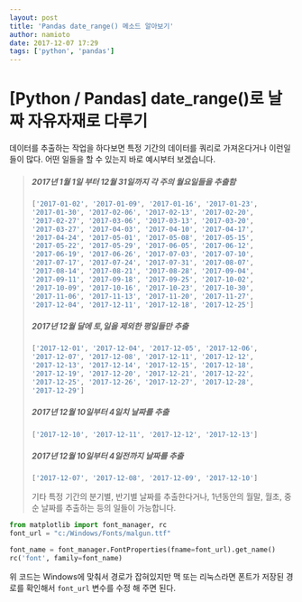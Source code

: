 ```yaml
---
layout: post
title: 'Pandas date_range() 메소드 알아보기'
author: namioto
date: 2017-12-07 17:29
tags: ['python', 'pandas']
---
```

# [Python / Pandas] date_range()로 날짜 자유자재로 다루기

데이터를 추출하는 작업을 하다보면 특정 기간의 데이터를 쿼리로 가져온다거나 이런일들이 많다.
어떤 일들을 할 수 있는지 바로 예시부터 보겠습니다.

> ##### 2017년 1월 1일 부터 12월 31일까지 각 주의 월요일들을 추출함
> ```python
> ['2017-01-02', '2017-01-09', '2017-01-16', '2017-01-23',
> '2017-01-30', '2017-02-06', '2017-02-13', '2017-02-20',
> '2017-02-27', '2017-03-06', '2017-03-13', '2017-03-20',
> '2017-03-27', '2017-04-03', '2017-04-10', '2017-04-17',
> '2017-04-24', '2017-05-01', '2017-05-08', '2017-05-15',
> '2017-05-22', '2017-05-29', '2017-06-05', '2017-06-12',
> '2017-06-19', '2017-06-26', '2017-07-03', '2017-07-10',
> '2017-07-17', '2017-07-24', '2017-07-31', '2017-08-07',
> '2017-08-14', '2017-08-21', '2017-08-28', '2017-09-04',
> '2017-09-11', '2017-09-18', '2017-09-25', '2017-10-02',
> '2017-10-09', '2017-10-16', '2017-10-23', '2017-10-30',
> '2017-11-06', '2017-11-13', '2017-11-20', '2017-11-27',
> '2017-12-04', '2017-12-11', '2017-12-18', '2017-12-25']
> ```
> ##### 2017년 12월 달에 토,일을 제외한 평일들만 추출
> ```python
> ['2017-12-01', '2017-12-04', '2017-12-05', '2017-12-06',
> '2017-12-07', '2017-12-08', '2017-12-11', '2017-12-12',
> '2017-12-13', '2017-12-14', '2017-12-15', '2017-12-18',
> '2017-12-19', '2017-12-20', '2017-12-21', '2017-12-22',
> '2017-12-25', '2017-12-26', '2017-12-27', '2017-12-28',
> '2017-12-29']
> ```
> ##### 2017년 12월 10일부터 4일치 날짜를 추출
> ```python
> ['2017-12-10', '2017-12-11', '2017-12-12', '2017-12-13']
>```
> ##### 2017년 12월 10일부터 4일전까지 날짜를 추출
> ```python
> ['2017-12-07', '2017-12-08', '2017-12-09', '2017-12-10']
> ```
> 기타 특정 기간의 분기별, 반기별 날짜를 추출한다거나, 
> 1년동안의 월말, 월초, 중순 날짜를 추출하는 등의 일들이 가능합니다.

```python
from matplotlib import font_manager, rc
font_url = "c:/Windows/Fonts/malgun.ttf"

font_name = font_manager.FontProperties(fname=font_url).get_name()
rc('font', family=font_name)
```

위 코드는 Windows에 맞춰서 경로가 잡혀있지만 맥 또는 리눅스라면 폰트가 저장된 경로를 확인해서 `font_url` 변수를 수정 해 주면 된다.
